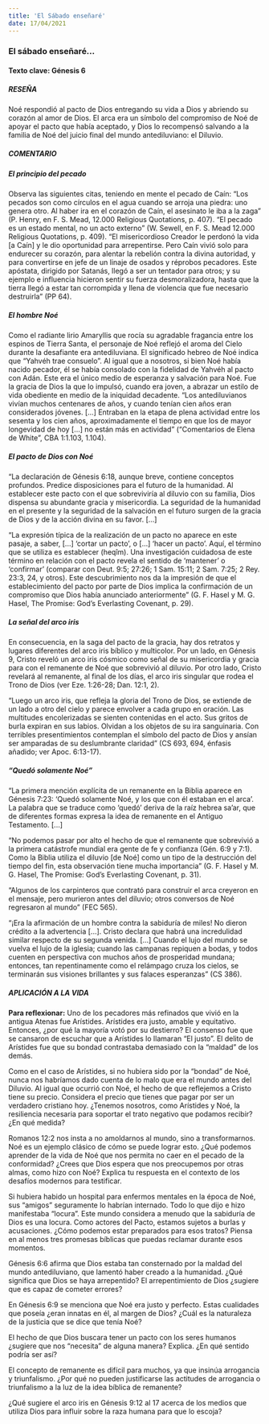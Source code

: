 ```yaml
---
title: 'El Sábado enseñaré'
date: 17/04/2021
---
```


### El sábado enseñaré...

#### Texto clave: Génesis 6

##### RESEÑA

Noé respondió al pacto de Dios entregando su vida a Dios y abriendo su corazón al amor de Dios. El arca era un símbolo del compromiso de Noé de apoyar el pacto que había aceptado, y Dios lo recompensó salvando a la familia de Noé del juicio final del mundo antediluviano: el Diluvio.

##### COMENTARIO

##### El principio del pecado

Observa las siguientes citas, teniendo en mente el pecado de Caín: “Los pecados son como círculos en el agua cuando se arroja una piedra: uno genera otro. Al haber ira en el corazón de Caín, el asesinato le iba a la zaga” (P. Henry, en F. S. Mead, 12.000 Religious Quotations, p. 407). “El pecado es un estado mental, no un acto externo” (W. Sewell, en F. S. Mead 12.000 Religious Quotations, p. 409). “El misericordioso Creador le perdonó la vida [a Caín] y le dio oportunidad para arrepentirse. Pero Caín vivió solo para endurecer su corazón, para alentar la rebelión contra la divina autoridad, y para convertirse en jefe de un linaje de osados y réprobos pecadores. Este apóstata, dirigido por Satanás, llegó a ser un tentador para otros; y su ejemplo e influencia hicieron sentir su fuerza desmoralizadora, hasta que la tierra llegó a estar tan corrompida y llena de violencia que fue necesario destruirla” (PP 64).

##### El hombre Noé

Como el radiante lirio Amaryllis que rocía su agradable fragancia entre los espinos de Tierra Santa, el personaje de Noé reflejó el aroma del Cielo durante la desafiante era antediluviana. El significado hebreo de Noé indica que “Yahvéh trae consuelo”. Al igual que a nosotros, si bien Noé había nacido pecador, él se había consolado con la fidelidad de Yahvéh al pacto con Adán. Este era el único medio de esperanza y salvación para Noé. Fue la gracia de Dios la que lo impulsó, cuando era joven, a abrazar un estilo de vida obediente en medio de la iniquidad decadente. “Los antediluvianos vivían muchos centenares de años, y cuando tenían cien años eran considerados jóvenes. [...] Entraban en la etapa de plena actividad entre los sesenta y los cien años, aproximadamente el tiempo en que los de mayor longevidad de hoy [...] no están más en actividad” (“Comentarios de Elena de White”, CBA 1:1.103, 1.104).

##### El pacto de Dios con Noé

“La declaración de Génesis 6:18, aunque breve, contiene conceptos profundos. Predice disposiciones para el futuro de la humanidad. Al establecer este pacto con el que sobreviviría al diluvio con su familia, Dios dispensa su abundante gracia y misericordia. La seguridad de la humanidad en el presente y la seguridad de la salvación en el futuro surgen de la gracia de Dios y de la acción divina en su favor. [...]

“La expresión típica de la realización de un pacto no aparece en este pasaje, a saber, [...] ‘cortar un pacto’, o [...] ‘hacer un pacto’. Aquí, el término que se utiliza es establecer (heqîm). Una investigación cuidadosa de este término en relación con el pacto revela el sentido de ‘mantener’ o ‘confirmar’ (comparar con Deut. 9:5; 27:26; 1 Sam. 15:11; 2 Sam. 7:25; 2 Rey. 23:3, 24, y otros). Este descubrimiento nos da la impresión de que el establecimiento del pacto por parte de Dios implica la confirmación de un compromiso que Dios había anunciado anteriormente” (G. F. Hasel y M. G. Hasel, The Promise: God’s Everlasting Covenant, p. 29).

##### La señal del arco iris

En consecuencia, en la saga del pacto de la gracia, hay dos retratos y lugares diferentes del arco iris bíblico y multicolor. Por un lado, en Génesis 9, Cristo reveló un arco iris cósmico como señal de su misericordia y gracia para con el remanente de Noé que sobrevivió al diluvio. Por otro lado, Cristo revelará al remanente, al final de los días, el arco iris singular que rodea el Trono de Dios (ver Eze. 1:26-28; Dan. 12:1, 2).

“Luego un arco iris, que refleja la gloria del Trono de Dios, se extiende de un lado a otro del cielo y parece envolver a cada grupo en oración. Las multitudes encolerizadas se sienten contenidas en el acto. Sus gritos de burla expiran en sus labios. Olvidan a los objetos de su ira sanguinaria. Con terribles presentimientos contemplan el símbolo del pacto de Dios y ansían ser amparadas de su deslumbrante claridad” (CS 693, 694, énfasis añadido; ver Apoc. 6:13-17).

##### “Quedó solamente Noé”

“La primera mención explícita de un remanente en la Biblia aparece en Génesis 7:23: ‘Quedó solamente Noé, y los que con él estaban en el arca’. La palabra que se traduce como ‘quedó’ deriva de la raíz hebrea sa’ar, que de diferentes formas expresa la idea de remanente en el Antiguo Testamento. [...]

“No podemos pasar por alto el hecho de que el remanente que sobrevivió a la primera catástrofe mundial era gente de fe y confianza (Gén. 6:9 y 7:1). Como la Biblia utiliza el diluvio [de Noé] como un tipo de la destrucción del tiempo del fin, esta observación tiene mucha importancia” (G. F. Hasel y M. G. Hasel, The Promise: God’s Everlasting Covenant, p. 31).

“Algunos de los carpinteros que contrató para construir el arca creyeron en el mensaje, pero murieron antes del diluvio; otros conversos de Noé regresaron al mundo” (FEC 565).

“¡Era la afirmación de un hombre contra la sabiduría de miles! No dieron crédito a la advertencia [...]. Cristo declara que habrá una incredulidad similar respecto de su segunda venida. [...] Cuando el lujo del mundo se vuelva el lujo de la iglesia; cuando las campanas repiquen a bodas, y todos cuenten en perspectiva con muchos años de prosperidad mundana; entonces, tan repentinamente como el relámpago cruza los cielos, se terminarán sus visiones brillantes y sus falaces esperanzas” (CS 386).

##### APLICACIÓN A LA VIDA

**Para reflexionar:**  Uno de los pecadores más refinados que vivió en la antigua Atenas fue Arístides. Arístides era justo, amable y equitativo. Entonces, ¿por qué la mayoría votó por su destierro? El consenso fue que se cansaron de escuchar que a Arístides lo llamaran “El justo”. El delito de Arístides fue que su bondad contrastaba demasiado con la “maldad” de los demás.

Como en el caso de Arístides, si no hubiera sido por la “bondad” de Noé, nunca nos habríamos dado cuenta de lo malo que era el mundo antes del Diluvio. Al igual que ocurrió con Noé, el hecho de que reflejemos a Cristo tiene su precio. Considera el precio que tienes que pagar por ser un verdadero cristiano hoy. ¿Tenemos nosotros, como Arístides y Noé, la resiliencia necesaria para soportar el trato negativo que podamos recibir? ¿En qué medida?

Romanos 12:2 nos insta a no amoldarnos al mundo, sino a transformarnos. Noé es un ejemplo clásico de cómo se puede lograr esto. ¿Qué podemos aprender de la vida de Noé que nos permita no caer en el pecado de la conformidad? ¿Crees que Dios espera que nos preocupemos por otras almas, como hizo con Noé? Explica tu respuesta en el contexto de los desafíos modernos para testificar.

Si hubiera habido un hospital para enfermos mentales en la época de Noé, sus “amigos” seguramente lo habrían internado. Todo lo que dijo e hizo manifestaba “locura”. Este mundo considera a menudo que la sabiduría de Dios es una locura. Como actores del Pacto, estamos sujetos a burlas y acusaciones. ¿Cómo podemos estar preparados para esos tratos? Piensa en al menos tres promesas bíblicas que puedas reclamar durante esos momentos.

Génesis 6:6 afirma que Dios estaba tan consternado por la maldad del mundo antediluviano, que lamentó haber creado a la humanidad. ¿Qué significa que Dios se haya arrepentido? El arrepentimiento de Dios ¿sugiere que es capaz de cometer errores?

En Génesis 6:9 se menciona que Noé era justo y perfecto. Estas cualidades que poseía ¿eran innatas en él, al margen de Dios? ¿Cuál es la naturaleza de la justicia que se dice que tenía Noé?

El hecho de que Dios buscara tener un pacto con los seres humanos ¿sugiere que nos “necesita” de alguna manera? Explica. ¿En qué sentido podría ser así?

El concepto de remanente es difícil para muchos, ya que insinúa arrogancia y triunfalismo. ¿Por qué no pueden justificarse las actitudes de arrogancia o triunfalismo a la luz de la idea bíblica de remanente?

¿Qué sugiere el arco iris en Génesis 9:12 al 17 acerca de los medios que utiliza Dios para influir sobre la raza humana para que lo escoja?